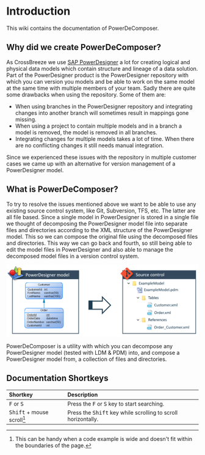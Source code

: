 # Introduction
This wiki contains the documentation of PowerDeComposer.

## Why did we create PowerDeComposer?
As CrossBreeze we use [SAP PowerDesigner](https://www.sap.com/products/powerdesigner-data-modeling-tools.html) a lot for creating logical and physical data models which contain structure and lineage of a data solution. Part of the PowerDesigner product is the PowerDesigner repository with which you can version you models and be able to work on the same model at the same time with multiple members of your team.
Sadly there are quite some drawbacks when using the repository. Some of them are:

- When using branches in the PowerDesigner repository and integrating changes into another branch will sometimes result in mappings gone missing.
- When using a project to contain multiple models and in a branch a model is removed, the model is removed in all branches.
- Integrating changes for multiple models takes a lot of time. When there are no conflicting changes it still needs manual integration.

Since we experienced these issues with the repository in multiple customer cases we came up with an alternative for version management of a PowerDesigner model.

## What is PowerDeComposer?
To try to resolve the issues mentioned above we want to be able to use any existing source control system, like Git, Subversion, TFS, etc. The latter are all file based. Since a single model in PowerDesigner is stored in a single file we thought of decomposing the PowerDesigner model file into separate files and directories according to the XML structure of the PowerDesigner model. This so we can compose the original file using the decomposed files and directories. This way we can go back and fourth, so still being able to edit the model files in PowerDesigner and also able to manage the decomposed model files in a version control system.

![Decompose a PowerDesigner model into seperate files](./img/PowerDeComposer_Decompose.png)

PowerDeComposer is a utility with which you can decompose any PowerDesigner model (tested with LDM & PDM) into, and compose a PowerDesigner model from, a collection of files and directories.

## Documentation Shortkeys

| Shortkey | Description |
|:---      |:---         |
|<kbd>F</kbd> or <kbd>S</kbd> | Press the <kbd>F</kbd> or <kbd>S</kbd> key to start searching. |
| <kbd>Shift</kbd> + mouse scroll[^1] | Press the <kbd>Shift</kbd> key while scrolling to scroll horizontally. |

[comment]: Footnotes
[^1]: This can be handy when a code example is wide and doesn't fit within the boundaries of the page.